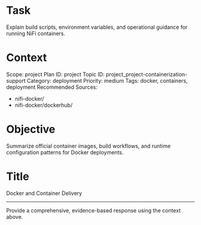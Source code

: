 # Task
Explain build scripts, environment variables, and operational guidance for running NiFi containers.

# Context
Scope: project
Plan ID: project
Topic ID: project_project-containerization-support
Category: deployment
Priority: medium
Tags: docker, containers, deployment
Recommended Sources:
- nifi-docker/
- nifi-docker/dockerhub/

# Objective
Summarize official container images, build workflows, and runtime configuration patterns for Docker deployments.

# Title
Docker and Container Delivery

---

Provide a comprehensive, evidence-based response using the context above.
